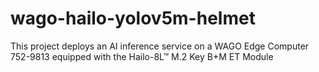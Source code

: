 # wago-hailo-yolov5m-helmet
This project deploys an AI inference service on a WAGO Edge Computer 752-9813 equipped with the Hailo-8L™ M.2 Key B+M ET Module
